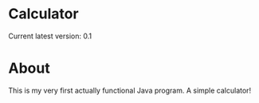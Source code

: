 # Calculator
Current latest version: 0.1

# About
This is my very first actually functional Java program. A simple calculator!
